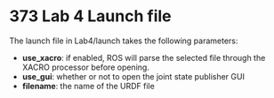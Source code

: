 # 373 Lab 4 Launch file

The launch file in Lab4/launch takes the following parameters:

 - **use_xacro**: if enabled, ROS will parse the selected file through the XACRO processor before opening.
 - **use_gui**: whether or not to open the joint state publisher GUI
 - **filename**: the name of the URDF file
